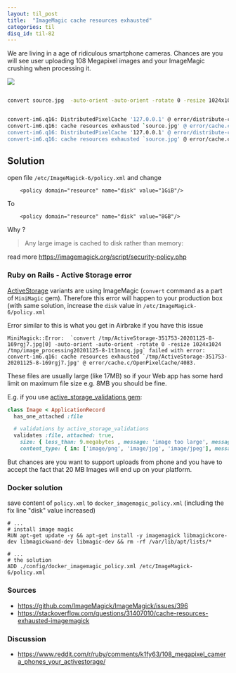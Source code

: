 ```yaml
---
layout: til_post
title:  "ImageMagic cache resources exhausted"
categories: til
disq_id: til-82
---
```



We are living in a age of ridiculous smartphone cameras. Chances are you
will see user uploading 108 Megapixel images and your ImageMagic
crushing when processing it.


![](https://user-images.githubusercontent.com/721990/100261456-0a7dc780-2f4b-11eb-8e04-e79e9854cffa.png)


```bash

convert source.jpg  -auto-orient -auto-orient -rotate 0 -resize 1024x1024 destination.jpg


convert-im6.q16: DistributedPixelCache '127.0.0.1' @ error/distribute-cache.c/ConnectPixelCacheServer/244.
convert-im6.q16: cache resources exhausted `source.jpg' @ error/cache.c/OpenPixelCache/3984.
convert-im6.q16: DistributedPixelCache '127.0.0.1' @ error/distribute-cache.c/ConnectPixelCacheServer/244.
convert-im6.q16: cache resources exhausted `source.jpg' @ error/cache.c/OpenPixelCache/3984.

```

## Solution

open file `/etc/ImageMagick-6/policy.xml` and change

```
    <policy domain="resource" name="disk" value="1GiB"/>
```

To

```
    <policy domain="resource" name="disk" value="8GB"/>
```


Why ?

>  Any large image is cached to disk rather than memory:


read more <https://imagemagick.org/script/security-policy.php>

### Ruby on Rails - Active Storage error


[ActiveStorage](https://edgeguides.rubyonrails.org/active_storage_overview.html) variants are using ImageMagic (`convert` command as a part of `MiniMagic` gem). Therefore  this error will happen to
your production box (with same solution, increase the `disk` value in `/etc/ImageMagick-6/policy.xml`


Error similar to this  is what you get in Airbrake if you have this
issue

```
MiniMagick::Error:  `convert /tmp/ActiveStorage-351753-20201125-8-169rgj7.jpg[0] -auto-orient -auto-orient -rotate 0 -resize 1024x1024 /tmp/image_processing20201125-8-1t1nncq.jpg` failed with error: convert-im6.q16: cache resources exhausted `/tmp/ActiveStorage-351753-20201125-8-169rgj7.jpg' @ error/cache.c/OpenPixelCache/4083.
```


These files are usually large (like 17MB) so if your Web app has some
hard limit on maximum file size e.g. 8MB you should be fine.

E.g. if you use [active_storage_validations gem](https://github.com/igorkasyanchuk/active_storage_validations):

```ruby
class Image < ApplicationRecord
  has_one_attached :file

  # validations by active_storage_validations
  validates :file, attached: true,
    size: { less_than: 9.megabytes , message: 'image too large', message: 'needs to be up to 8MB' },
    content_type: { in: ['image/png', 'image/jpg', 'image/jpeg'], message: 'needs to be an PNG or JPEG image' }
```


But chances are you want to support uploads from phone and you have to
accept the fact that 20 MB Images will end up on your platform.

### Docker solution

save content of `policy.xml` to `docker_imagemagic_policy.xml` (including the fix line "disk" value increased)


```
# ...
# install image magic
RUN apt-get update -y && apt-get install -y imagemagick libmagickcore-dev libmagickwand-dev libmagic-dev && rm -rf /var/lib/apt/lists/*

# ...
# the solution
ADD ./config/docker_imagemagic_policy.xml /etc/ImageMagick-6/policy.xml
```


### Sources

* <https://github.com/ImageMagick/ImageMagick/issues/396>
* <https://stackoverflow.com/questions/31407010/cache-resources-exhausted-imagemagick>

### Discussion

* <https://www.reddit.com/r/ruby/comments/k1fy63/108_megapixel_camera_phones_your_activestorage/>
